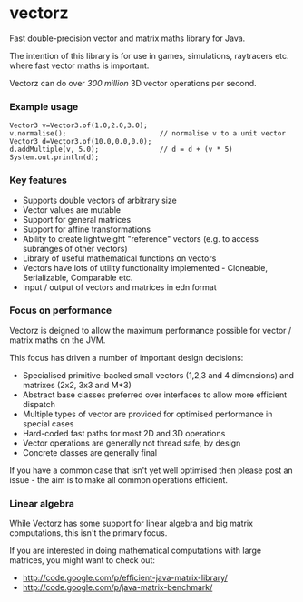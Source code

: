 # vectorz

Fast double-precision vector and matrix maths library for Java.

The intention of this library is for use in games, simulations, raytracers etc. 
where fast vector maths is important. 

Vectorz can do over *300 million* 3D vector operations per second.

### Example usage

    Vector3 v=Vector3.of(1.0,2.0,3.0);		
    v.normalise();                       // normalise v to a unit vector		
    Vector3 d=Vector3.of(10.0,0.0,0.0);		
    d.addMultiple(v, 5.0);               // d = d + (v * 5)
	System.out.println(d);	    

### Key features

 - Supports double vectors of arbitrary size
 - Vector values are mutable
 - Support for general matrices
 - Support for affine transformations
 - Ability to create lightweight "reference" vectors (e.g. to access subranges of other vectors)
 - Library of useful mathematical functions on vectors
 - Vectors have lots of utility functionality implemented - Cloneable, Serializable, Comparable etc.
 - Input / output of vectors and matrices in edn format

### Focus on performance

Vectorz is deigned to allow the maximum performance possible for vector / matrix maths on the JVM.

This focus has driven a number of important design decisions:

 - Specialised primitive-backed small vectors (1,2,3 and 4 dimensions) and matrixes (2x2, 3x3 and M*3)
 - Abstract base classes preferred over interfaces to allow more efficient dispatch
 - Multiple types of vector are provided for optimised performance in special cases
 - Hard-coded fast paths for most 2D and 3D operations
 - Vector operations are generally not thread safe, by design
 - Concrete classes are generally final
 
If you have a common case that isn't yet well optimised then please post an issue - the aim is to make all common operations efficient.

### Linear algebra

While Vectorz has some support for linear algebra and big matrix computations, this isn't the primary focus. 

If you are interested in doing mathematical computations with large matrices, you might want to check out:

 - http://code.google.com/p/efficient-java-matrix-library/
 - http://code.google.com/p/java-matrix-benchmark/